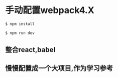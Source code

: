 # 手动配置webpack4.X

```sh
$ npm install 
```
```sh
$ npm run dev
```
## 整合react,babel
## 慢慢配置成一个大项目,作为学习参考
